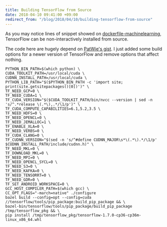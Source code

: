 ```yaml
---
title: Building TensorFlow from Source
date: 2018-04-10 09:41:00 +09:00
redirect_from: "/blog/2018/04/10/building-tensorflow-from-source"
---
```


As you may notice lines of snippet showed on [dockerfile-machinelearning](https://github.com/uetchy/dockerfile-machinelearning/blob/ffc2cadaf192b19509df0f4b87bc9d427aa30966/Dockerfile#L54-L86), TensorFlow can be non-interactively installed from source.

The code here are hugely depend on [PatWie's gist](https://gist.github.com/PatWie/0c915d5be59a518f934392219ca65c3d). I just added some build options for a newer version of TensorFlow and remove options that affect nothing.

```
PYTHON_BIN_PATH=$(which python) \
CUDA_TOOLKIT_PATH=/usr/local/cuda \
CUDNN_INSTALL_PATH=/usr/local/cuda \
PYTHON_LIB_PATH="$($PYTHON_BIN_PATH -c 'import site; print(site.getsitepackages()[0])')" \
TF_NEED_GCP=0 \
TF_NEED_CUDA=1 \
TF_CUDA_VERSION="$($CUDA_TOOLKIT_PATH/bin/nvcc --version | sed -n 's/^.*release \(.*\),.*/\1/p')" \
TF_CUDA_COMPUTE_CAPABILITIES=6.1,5.2,3.5 \
TF_NEED_HDFS=0 \
TF_NEED_OPENCL=0 \
TF_NEED_JEMALLOC=1 \
TF_ENABLE_XLA=0 \
TF_NEED_VERBS=0 \
TF_CUDA_CLANG=0 \
TF_CUDNN_VERSION="$(sed -n 's/^#define CUDNN_MAJOR\s*\(.*\).*/\1/p' $CUDNN_INSTALL_PATH/include/cudnn.h)" \
TF_NEED_MKL=0 \
TF_DOWNLOAD_MKL=0 \
TF_NEED_MPI=0 \
TF_NEED_OPENCL_SYCL=0 \
TF_NEED_S3=0 \
TF_NEED_KAFKA=0 \
TF_NEED_TENSORRT=0 \
TF_NEED_GDR=0 \
TF_SET_ANDROID_WORKSPACE=0 \
GCC_HOST_COMPILER_PATH=$(which gcc) \
CC_OPT_FLAGS="-march=native" ./configure
bazel build --config=opt --config=cuda //tensorflow/tools/pip_package:build_pip_package && \
bazel-bin/tensorflow/tools/pip_package/build_pip_package /tmp/tensorflow_pkg && \
pip install /tmp/tensorflow_pkg/tensorflow-1.7.0-cp36-cp36m-linux_x86_64.whl
```
